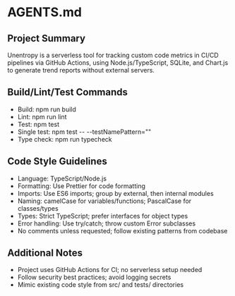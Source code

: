 # AGENTS.md

## Project Summary
Unentropy is a serverless tool for tracking custom code metrics in CI/CD pipelines via GitHub Actions, using Node.js/TypeScript, SQLite, and Chart.js to generate trend reports without external servers.

## Build/Lint/Test Commands
- Build: npm run build
- Lint: npm run lint
- Test: npm test
- Single test: npm test -- --testNamePattern="<test name>"
- Type check: npm run typecheck

## Code Style Guidelines
- Language: TypeScript/Node.js
- Formatting: Use Prettier for code formatting
- Imports: Use ES6 imports; group by external, then internal modules
- Naming: camelCase for variables/functions; PascalCase for classes/types
- Types: Strict TypeScript; prefer interfaces for object types
- Error handling: Use try/catch; throw custom Error subclasses
- No comments unless requested; follow existing patterns from codebase

## Additional Notes
- Project uses GitHub Actions for CI; no serverless setup needed
- Follow security best practices; avoid logging secrets
- Mimic existing code style from src/ and tests/ directories